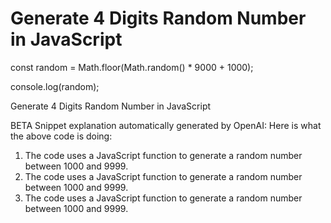 # Generate 4 Digits Random Number in JavaScript


const random = Math.floor(Math.random() * 9000 + 1000);

console.log(random);


Generate 4 Digits Random Number in JavaScript

BETA Snippet explanation automatically generated by OpenAI:
Here is what the above code is doing:
1. The code uses a JavaScript function to generate a random number between 1000 and 9999.
2. The code uses a JavaScript function to generate a random number between 1000 and 9999.
3. The code uses a JavaScript function to generate a random number between 1000 and 9999.